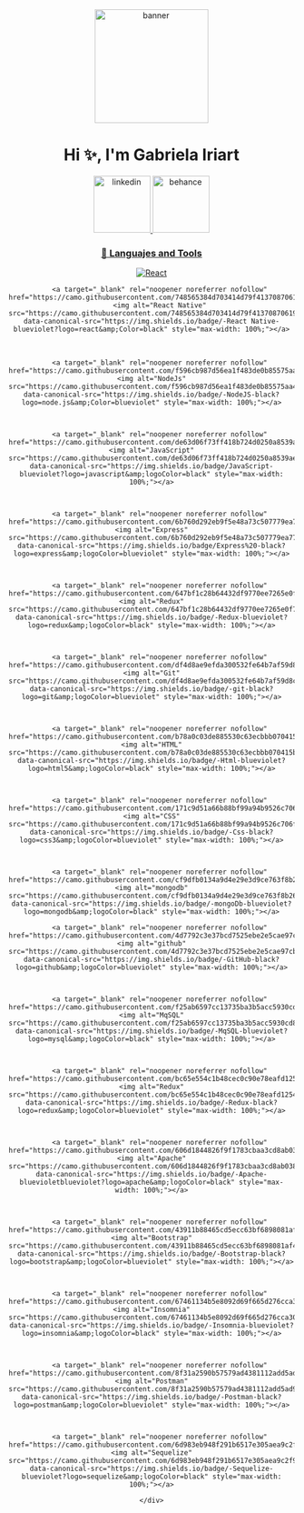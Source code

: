 <div id="header" align="center">
    <img src="https://media.giphy.com/media/v1.Y2lkPTc5MGI3NjExMTZjNTJjNDgyMjY4NGI0YmJmZmFiOWZjMDc3NzY1ZWU4ODAyNmNjZCZlcD12MV9pbnRlcm5hbF9naWZzX2dpZklkJmN0PWc/h408T6Y5GfmXBKW62l/giphy.gif" alt="banner" width="200">
    <h1 align="center">Hi ✨, I'm Gabriela Iriart</h1>
</div>
<div id="badges" align="center">
    <a href="https://www.linkedin.com/in/gabriela-iriart/">
        <img src="https://img.shields.io/badge/LinkedIn-0077B5?style=for-the-badge&logo=linkedin&logoColor=white" alt="linkedin"  width="100>
    </a>
    <a href="https://www.behance.net/gabrielairiart">
        <img src="https://img.shields.io/badge/-Behance-blue?style=for-the-badge&logo=behance&logoColor=white" alt="behance"  width="100>
    </a>
</div>

<div align="left">
    <h3>🔨 Languajes and Tools</h3>
    <div>
        <a target="_blank" rel="noopener noreferrer nofollow" href="https://camo.githubusercontent.com/d95190735464d87f020d7c45ba8708eedc411f2426358d9bc2f93b3f32f59fb4/68747470733a2f2f696d672e736869656c64732e696f2f62616467652f2d52656163742d626c61636b3f6c6f676f3d5265616374266c6f676f436f6c6f723d6f72616e6765">
        <img alt="React" src="https://camo.githubusercontent.com/d95190735464d87f020d7c45ba8708eedc411f2426358d9bc2f93b3f32f59fb4/68747470733a2f2f696d672e736869656c64732e696f2f62616467652f2d52656163742d626c61636b3f6c6f676f3d5265616374266c6f676f436f6c6f723d6f72616e6765" data-canonical-src="https://img.shields.io/badge/-React-black?logo=React&amp;logoColor=blueviolet" style="max-width: 100%;"></a>
   
        <a target="_blank" rel="noopener noreferrer nofollow" href="https://camo.githubusercontent.com/748565384d703414d79f4137087061904ba3c71827e581e0e642998e7d899a14/68747470733a2f2f696d672e736869656c64732e696f2f62616467652f2d5265616374204e61746976652d6f72616e67653f6c6f676f3d726561637426436f6c6f723d626c61636b">
        <img alt="React Native" src="https://camo.githubusercontent.com/748565384d703414d79f4137087061904ba3c71827e581e0e642998e7d899a14/68747470733a2f2f696d672e736869656c64732e696f2f62616467652f2d5265616374204e61746976652d6f72616e67653f6c6f676f3d726561637426436f6c6f723d626c61636b" data-canonical-src="https://img.shields.io/badge/-React Native-blueviolet?logo=react&amp;Color=black" style="max-width: 100%;"></a>
   
   
   
        <a target="_blank" rel="noopener noreferrer nofollow" href="https://camo.githubusercontent.com/f596cb987d56ea1f483de0b85575aa4e6b0fa1d01366f3f15deba6a27b29aa01/68747470733a2f2f696d672e736869656c64732e696f2f62616467652f2d4e6f64654a532d626c61636b3f6c6f676f3d6e6f64652e6a7326436f6c6f723d6f72616e6765"><img alt="NodeJs" src="https://camo.githubusercontent.com/f596cb987d56ea1f483de0b85575aa4e6b0fa1d01366f3f15deba6a27b29aa01/68747470733a2f2f696d672e736869656c64732e696f2f62616467652f2d4e6f64654a532d626c61636b3f6c6f676f3d6e6f64652e6a7326436f6c6f723d6f72616e6765" data-canonical-src="https://img.shields.io/badge/-NodeJS-black?logo=node.js&amp;Color=blueviolet" style="max-width: 100%;"></a>
    
     
    
        <a target="_blank" rel="noopener noreferrer nofollow" href="https://camo.githubusercontent.com/de63d06f73ff418b724d0250a8539aedab676e6e0e4acc0e8faa1fbe4660d599/68747470733a2f2f696d672e736869656c64732e696f2f62616467652f4a6176615363726970742d6f72616e67653f6c6f676f3d6a617661736372697074266c6f676f436f6c6f723d626c61636b"><img alt="JavaScript" src="https://camo.githubusercontent.com/de63d06f73ff418b724d0250a8539aedab676e6e0e4acc0e8faa1fbe4660d599/68747470733a2f2f696d672e736869656c64732e696f2f62616467652f4a6176615363726970742d6f72616e67653f6c6f676f3d6a617661736372697074266c6f676f436f6c6f723d626c61636b" data-canonical-src="https://img.shields.io/badge/JavaScript-blueviolet?logo=javascript&amp;logoColor=black" style="max-width: 100%;"></a>
    
     
    
        <a target="_blank" rel="noopener noreferrer nofollow" href="https://camo.githubusercontent.com/6b760d292eb9f5e48a73c507779ea77f236ec2aa4b9212fb0da3dd495a84351c/68747470733a2f2f696d672e736869656c64732e696f2f62616467652f457870726573732532302d626c61636b3f6c6f676f3d65787072657373266c6f676f436f6c6f723d6f72616e6765"><img alt="Express" src="https://camo.githubusercontent.com/6b760d292eb9f5e48a73c507779ea77f236ec2aa4b9212fb0da3dd495a84351c/68747470733a2f2f696d672e736869656c64732e696f2f62616467652f457870726573732532302d626c61636b3f6c6f676f3d65787072657373266c6f676f436f6c6f723d6f72616e6765" data-canonical-src="https://img.shields.io/badge/Express%20-black?logo=express&amp;logoColor=blueviolet" style="max-width: 100%;"></a>
    
     
    
        <a target="_blank" rel="noopener noreferrer nofollow" href="https://camo.githubusercontent.com/647bf1c28b64432df9770ee7265e0f7015a5e7c05a746ef54b02b0f342bfe5ef/68747470733a2f2f696d672e736869656c64732e696f2f62616467652f2d52656475782d6f72616e67653f6c6f676f3d7265647578266c6f676f436f6c6f723d626c61636b"><img alt="Redux" src="https://camo.githubusercontent.com/647bf1c28b64432df9770ee7265e0f7015a5e7c05a746ef54b02b0f342bfe5ef/68747470733a2f2f696d672e736869656c64732e696f2f62616467652f2d52656475782d6f72616e67653f6c6f676f3d7265647578266c6f676f436f6c6f723d626c61636b" data-canonical-src="https://img.shields.io/badge/-Redux-blueviolet?logo=redux&amp;logoColor=black" style="max-width: 100%;"></a>
    
     
    
        <a target="_blank" rel="noopener noreferrer nofollow" href="https://camo.githubusercontent.com/df4d8ae9efda300532fe64b7af59d8ccc04f00cfb4d255707cfa4bd95f68846e/68747470733a2f2f696d672e736869656c64732e696f2f62616467652f2d6769742d626c61636b3f6c6f676f3d676974266c6f676f436f6c6f723d6f72616e6765"><img alt="Git" src="https://camo.githubusercontent.com/df4d8ae9efda300532fe64b7af59d8ccc04f00cfb4d255707cfa4bd95f68846e/68747470733a2f2f696d672e736869656c64732e696f2f62616467652f2d6769742d626c61636b3f6c6f676f3d676974266c6f676f436f6c6f723d6f72616e6765" data-canonical-src="https://img.shields.io/badge/-git-black?logo=git&amp;logoColor=blueviolet" style="max-width: 100%;"></a>
    
     
    
        <a target="_blank" rel="noopener noreferrer nofollow" href="https://camo.githubusercontent.com/b78a0c03de885530c63ecbbb070415ba703c764b1ab440f04993103c4c6b7e2a/68747470733a2f2f696d672e736869656c64732e696f2f62616467652f2d48746d6c2d6f72616e67653f6c6f676f3d68746d6c35266c6f676f436f6c6f723d626c61636b"><img alt="HTML" src="https://camo.githubusercontent.com/b78a0c03de885530c63ecbbb070415ba703c764b1ab440f04993103c4c6b7e2a/68747470733a2f2f696d672e736869656c64732e696f2f62616467652f2d48746d6c2d6f72616e67653f6c6f676f3d68746d6c35266c6f676f436f6c6f723d626c61636b" data-canonical-src="https://img.shields.io/badge/-Html-blueviolet?logo=html5&amp;logoColor=black" style="max-width: 100%;"></a>
    
     
    
        <a target="_blank" rel="noopener noreferrer nofollow" href="https://camo.githubusercontent.com/171c9d51a66b88bf99a94b9526c706f5a2a7d993b46cf2c660f57517098ae71a/68747470733a2f2f696d672e736869656c64732e696f2f62616467652f2d4373732d626c61636b3f6c6f676f3d63737333266c6f676f436f6c6f723d6f72616e6765"><img alt="CSS" src="https://camo.githubusercontent.com/171c9d51a66b88bf99a94b9526c706f5a2a7d993b46cf2c660f57517098ae71a/68747470733a2f2f696d672e736869656c64732e696f2f62616467652f2d4373732d626c61636b3f6c6f676f3d63737333266c6f676f436f6c6f723d6f72616e6765" data-canonical-src="https://img.shields.io/badge/-Css-black?logo=css3&amp;logoColor=blueviolet" style="max-width: 100%;"></a>
    
     
    
        <a target="_blank" rel="noopener noreferrer nofollow" href="https://camo.githubusercontent.com/cf9dfb0134a9d4e29e3d9ce763f8b26f3822c6b44c395d59693cbffa904397b6/68747470733a2f2f696d672e736869656c64732e696f2f62616467652f2d6d6f6e676f44622d6f72616e67653f6c6f676f3d6d6f6e676f6462266c6f676f436f6c6f723d626c61636b"><img alt="mongodb" src="https://camo.githubusercontent.com/cf9dfb0134a9d4e29e3d9ce763f8b26f3822c6b44c395d59693cbffa904397b6/68747470733a2f2f696d672e736869656c64732e696f2f62616467652f2d6d6f6e676f44622d6f72616e67653f6c6f676f3d6d6f6e676f6462266c6f676f436f6c6f723d626c61636b" data-canonical-src="https://img.shields.io/badge/-mongoDb-blueviolet?logo=mongodb&amp;logoColor=black" style="max-width: 100%;"></a>
    
        <a target="_blank" rel="noopener noreferrer nofollow" href="https://camo.githubusercontent.com/4d7792c3e37bcd7525ebe2e5cae97cb41e6cc48e7ed642f28fac3a62ca249602/68747470733a2f2f696d672e736869656c64732e696f2f62616467652f2d4769744875622d626c61636b3f6c6f676f3d676974687562266c6f676f436f6c6f723d6f72616e6765"><img alt="github" src="https://camo.githubusercontent.com/4d7792c3e37bcd7525ebe2e5cae97cb41e6cc48e7ed642f28fac3a62ca249602/68747470733a2f2f696d672e736869656c64732e696f2f62616467652f2d4769744875622d626c61636b3f6c6f676f3d676974687562266c6f676f436f6c6f723d6f72616e6765" data-canonical-src="https://img.shields.io/badge/-GitHub-black?logo=github&amp;logoColor=blueviolet" style="max-width: 100%;"></a>
    
     
    
        <a target="_blank" rel="noopener noreferrer nofollow" href="https://camo.githubusercontent.com/f25ab6597cc13735ba3b5acc5930cd886bef83d4cdcdc171f9afb390bd475d6a/68747470733a2f2f696d672e736869656c64732e696f2f62616467652f2d4d7153514c2d6f72616e67653f6c6f676f3d6d7973716c266c6f676f436f6c6f723d626c61636b"><img alt="MqSQL" src="https://camo.githubusercontent.com/f25ab6597cc13735ba3b5acc5930cd886bef83d4cdcdc171f9afb390bd475d6a/68747470733a2f2f696d672e736869656c64732e696f2f62616467652f2d4d7153514c2d6f72616e67653f6c6f676f3d6d7973716c266c6f676f436f6c6f723d626c61636b" data-canonical-src="https://img.shields.io/badge/-MqSQL-blueviolet?logo=mysql&amp;logoColor=black" style="max-width: 100%;"></a>
    
     
    
        <a target="_blank" rel="noopener noreferrer nofollow" href="https://camo.githubusercontent.com/bc65e554c1b48cec0c90e78eafd125430851cabbbbd71c72e3ee61e8398a79be/68747470733a2f2f696d672e736869656c64732e696f2f62616467652f2d52656475782d626c61636b3f6c6f676f3d7265647578266c6f676f436f6c6f723d6f72616e6765"><img alt="Redux" src="https://camo.githubusercontent.com/bc65e554c1b48cec0c90e78eafd125430851cabbbbd71c72e3ee61e8398a79be/68747470733a2f2f696d672e736869656c64732e696f2f62616467652f2d52656475782d626c61636b3f6c6f676f3d7265647578266c6f676f436f6c6f723d6f72616e6765" data-canonical-src="https://img.shields.io/badge/-Redux-black?logo=redux&amp;logoColor=blueviolet" style="max-width: 100%;"></a>
    
     
    
        <a target="_blank" rel="noopener noreferrer nofollow" href="https://camo.githubusercontent.com/606d1844826f9f1783cbaa3cd8ab03837791d6736d425b817c6d372ed4a18f71/68747470733a2f2f696d672e736869656c64732e696f2f62616467652f2d4170616368652d6f72616e67653f6c6f676f3d617061636865266c6f676f436f6c6f723d626c61636b"><img alt="Apache" src="https://camo.githubusercontent.com/606d1844826f9f1783cbaa3cd8ab03837791d6736d425b817c6d372ed4a18f71/68747470733a2f2f696d672e736869656c64732e696f2f62616467652f2d4170616368652d6f72616e67653f6c6f676f3d617061636865266c6f676f436f6c6f723d626c61636b" data-canonical-src="https://img.shields.io/badge/-Apache-bluevioletblueviolet?logo=apache&amp;logoColor=black" style="max-width: 100%;"></a>
    
     
    
        <a target="_blank" rel="noopener noreferrer nofollow" href="https://camo.githubusercontent.com/43911b88465cd5ecc63bf6898081af470c60bb06a215ccfde6d6631f01dee758/68747470733a2f2f696d672e736869656c64732e696f2f62616467652f2d426f6f7473747261702d626c61636b3f6c6f676f3d626f6f747374726170266c6f676f436f6c6f723d6f72616e6765"><img alt="Bootstrap" src="https://camo.githubusercontent.com/43911b88465cd5ecc63bf6898081af470c60bb06a215ccfde6d6631f01dee758/68747470733a2f2f696d672e736869656c64732e696f2f62616467652f2d426f6f7473747261702d626c61636b3f6c6f676f3d626f6f747374726170266c6f676f436f6c6f723d6f72616e6765" data-canonical-src="https://img.shields.io/badge/-Bootstrap-black?logo=bootstrap&amp;logoColor=blueviolet" style="max-width: 100%;"></a>
    
     
    
        <a target="_blank" rel="noopener noreferrer nofollow" href="https://camo.githubusercontent.com/67461134b5e8092d69f665d276cca3038e5c543d18e499b31730a622dc8c2334/68747470733a2f2f696d672e736869656c64732e696f2f62616467652f2d496e736f6d6e69612d6f72616e67653f6c6f676f3d696e736f6d6e6961266c6f676f436f6c6f723d626c61636b"><img alt="Insomnia" src="https://camo.githubusercontent.com/67461134b5e8092d69f665d276cca3038e5c543d18e499b31730a622dc8c2334/68747470733a2f2f696d672e736869656c64732e696f2f62616467652f2d496e736f6d6e69612d6f72616e67653f6c6f676f3d696e736f6d6e6961266c6f676f436f6c6f723d626c61636b" data-canonical-src="https://img.shields.io/badge/-Insomnia-blueviolet?logo=insomnia&amp;logoColor=black" style="max-width: 100%;"></a>
    
     
    
        <a target="_blank" rel="noopener noreferrer nofollow" href="https://camo.githubusercontent.com/8f31a2590b57579ad4381112add5ad988abee56e463649611f7fd268d2ecb5ca/68747470733a2f2f696d672e736869656c64732e696f2f62616467652f2d506f73746d616e2d626c61636b3f6c6f676f3d706f73746d616e266c6f676f436f6c6f723d6f72616e6765"><img alt="Postman" src="https://camo.githubusercontent.com/8f31a2590b57579ad4381112add5ad988abee56e463649611f7fd268d2ecb5ca/68747470733a2f2f696d672e736869656c64732e696f2f62616467652f2d506f73746d616e2d626c61636b3f6c6f676f3d706f73746d616e266c6f676f436f6c6f723d6f72616e6765" data-canonical-src="https://img.shields.io/badge/-Postman-black?logo=postman&amp;logoColor=blueviolet" style="max-width: 100%;"></a>
    
     
    
        <a target="_blank" rel="noopener noreferrer nofollow" href="https://camo.githubusercontent.com/6d983eb948f291b6517e305aea9c2f911aac31cd086a68441c4fe880b8470041/68747470733a2f2f696d672e736869656c64732e696f2f62616467652f2d53657175656c697a652d6f72616e67653f6c6f676f3d73657175656c697a65266c6f676f436f6c6f723d626c61636b"><img alt="Sequelize" src="https://camo.githubusercontent.com/6d983eb948f291b6517e305aea9c2f911aac31cd086a68441c4fe880b8470041/68747470733a2f2f696d672e736869656c64732e696f2f62616467652f2d53657175656c697a652d6f72616e67653f6c6f676f3d73657175656c697a65266c6f676f436f6c6f723d626c61636b" data-canonical-src="https://img.shields.io/badge/-Sequelize-blueviolet?logo=sequelize&amp;logoColor=black" style="max-width: 100%;"></a>
    
    </div>
</div>


<!--
**gabrielagi/gabrielagi** is a ✨ _special_ ✨ repository because its `README.md` (this file) appears on your GitHub profile.

Here are some ideas to get you started:

- 🔭 I’m currently working on ...
- 🌱 I’m currently learning ...
- 👯 I’m looking to collaborate on ...
- 🤔 I’m looking for help with ...
- 💬 Ask me about ...
- 📫 How to reach me: ...
- 😄 Pronouns: ...
- ⚡ Fun fact: ...
-->
